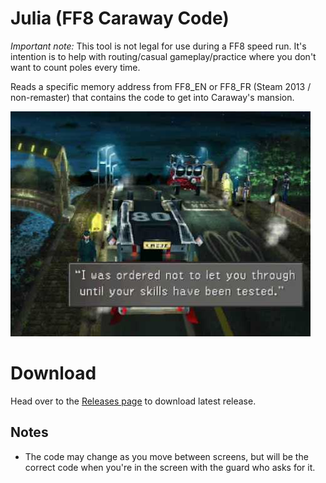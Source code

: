 ﻿# Julia (FF8 Caraway Code)

*Important note:* This tool is not legal for use during a FF8 speed run. It's intention is to help with routing/casual gameplay/practice where you don't want to count poles every time.

Reads a specific memory address from FF8_EN or FF8_FR (Steam 2013 / non-remaster) that contains the code to get into Caraway's mansion.

![Caraway's Guard](readme-images/caraway.jpg)

# Download
Head over to the [Releases page](https://github.com/brofar/ff8-julia/releases) to download latest release.

## Notes
* The code may change as you move between screens, but will be the correct code when you're in the screen with the guard who asks for it.